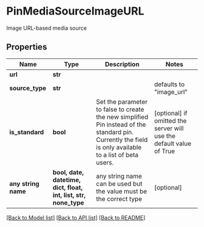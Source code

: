 # PinMediaSourceImageURL

Image URL-based media source

## Properties
Name | Type | Description | Notes
------------ | ------------- | ------------- | -------------
**url** | **str** |  | 
**source_type** | **str** |  | defaults to "image_url"
**is_standard** | **bool** | Set the parameter to false to create the new simplified Pin instead of the standard pin. Currently the field is only available to a list of beta users. | [optional]  if omitted the server will use the default value of True
**any string name** | **bool, date, datetime, dict, float, int, list, str, none_type** | any string name can be used but the value must be the correct type | [optional]

[[Back to Model list]](../README.md#documentation-for-models) [[Back to API list]](../README.md#documentation-for-api-endpoints) [[Back to README]](../README.md)


